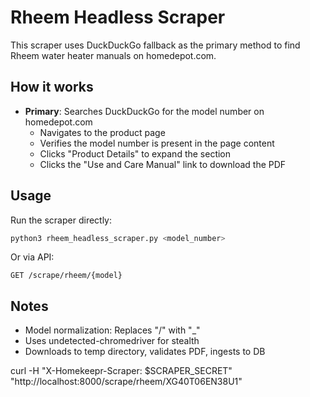 # Rheem Headless Scraper

This scraper uses DuckDuckGo fallback as the primary method to find Rheem water heater manuals on homedepot.com.

## How it works
- **Primary**: Searches DuckDuckGo for the model number on homedepot.com
  - Navigates to the product page
  - Verifies the model number is present in the page content
  - Clicks "Product Details" to expand the section
  - Clicks the "Use and Care Manual" link to download the PDF

## Usage
Run the scraper directly:
```bash
python3 rheem_headless_scraper.py <model_number>
```

Or via API:
```
GET /scrape/rheem/{model}
```

## Notes
- Model normalization: Replaces "/" with "_"
- Uses undetected-chromedriver for stealth
- Downloads to temp directory, validates PDF, ingests to DB


curl -H "X-Homekeepr-Scraper: $SCRAPER_SECRET" "http://localhost:8000/scrape/rheem/XG40T06EN38U1"